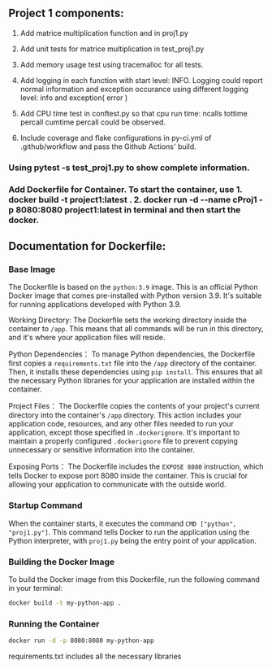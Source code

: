 ## Project 1 components:

1. Add matrice multiplication function and in proj1.py
   
2. Add unit tests for matrice multiplication in test_proj1.py

3. Add memory usage test using tracemalloc for all tests.
   
4. Add logging in each function with start level: INFO. Logging could report normal information and exception occurance using different logging level:
   info and exception( error )

5. Add CPU time test in conftest.py so that cpu run time: ncalls  tottime  percall  cumtime  percall could be observed.

6. Include coverage and flake configurations in py-ci.yml of .github/workflow and pass the Github Actions' build.

### Using pytest -s test_proj1.py to show complete information.


### Add Dockerfile for Container. To start the container, use 1. docker build -t project1:latest .  2. docker run -d --name cProj1 -p 8080:8080 project1:latest in terminal and then start the docker.

## Documentation for Dockerfile:

### Base Image

The Dockerfile is based on the `python:3.9` image. This is an official Python Docker image that comes pre-installed with Python version 3.9. It's suitable for running applications developed with Python 3.9.

Working Directory:
The Dockerfile sets the working directory inside the container to `/app`. This means that all commands will be run in this directory, and it's where your application files will reside.

Python Dependencies：
To manage Python dependencies, the Dockerfile first copies a `requirements.txt` file into the `/app` directory of the container. Then, it installs these dependencies using `pip install`. This ensures that all the necessary Python libraries for your application are installed within the container.

Project Files：
The Dockerfile copies the contents of your project's current directory into the container's `/app` directory. This action includes your application code, resources, and any other files needed to run your application, except those specified in `.dockerignore`. It's important to maintain a properly configured `.dockerignore` file to prevent copying unnecessary or sensitive information into the container.

Exposing Ports：
The Dockerfile includes the `EXPOSE 8080` instruction, which tells Docker to expose port 8080 inside the container. This is crucial for allowing your application to communicate with the outside world.

### Startup Command
When the container starts, it executes the command `CMD ["python", "proj1.py"]`. This command tells Docker to run the application using the Python interpreter, with `proj1.py` being the entry point of your application.

### Building the Docker Image
To build the Docker image from this Dockerfile, run the following command in your terminal:

```bash
docker build -t my-python-app .
```

### Running the Container
```bash
docker run -d -p 8080:8080 my-python-app
```
requirements.txt includes all the necessary libraries


